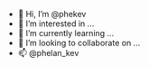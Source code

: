 - 👋 Hi, I’m @phekev
- 👀 I’m interested in ...
- 🌱 I’m currently learning ...
- 💞️ I’m looking to collaborate on ...
- 📫 @phelan_kev

<!---
phekev/phekev is a ✨ special ✨ repository because its `README.md` (this file) appears on your GitHub profile.
You can click the Preview link to take a look at your changes.
--->
